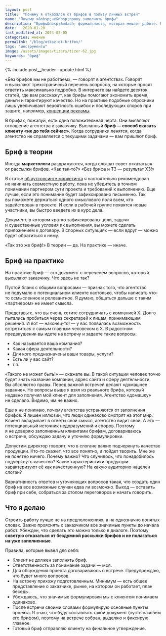 ```yaml
---
layout: post
title:  "Почему я отказался от брифов в пользу личных встреч"
name: "Почему я&nbsp;не&nbsp;прошу заполнять брифы"
description: "Брифы&nbsp;&mdash; формальность, которая мешает работе. Почему я&nbsp;отказался от&nbsp;шаблонных опросников и&nbsp;выбрал личные встречи для понимания задач клиента?"
date:   2020-01-20
last_modified_at: 2024-02-05
categories: мнение
permalink: "/blog/otkaz-ot-brifov/"
tags: "инструменты"
image: /assets/images/tizers/tizer-62.jpg
keywords: "бриф"
---
```


{% include post__header--update.html %}

<p>
 «Без брифов мы&nbsp;не&nbsp;работаем»,&nbsp;— говорят в&nbsp;агентствах. Говорят и&nbsp;высылают трехстраничный перечень вопросов, на&nbsp;которые просят ответить максимально подробно. В&nbsp;интернете вы&nbsp;найдете десяток статей, где вам расскажут, как брифы помогают экономить время, деньги и&nbsp;гарантируют качество. Но&nbsp;на&nbsp;практике подобные опросники лишь увеличивают вероятность ошибок и&nbsp;последующих споров при защите, например, <a class="link" href="/blog/kak-agentstva-skryvayut-slabye-resheniya/">концепции рекламы</a>. 
</p>
<p>В&nbsp;брифах, пожалуй, есть одна положительная черта. Они выявляют отношение агентства к&nbsp;заказчику. Высланный <strong>бриф&nbsp;— способ сказать клиенту «не&nbsp;до&nbsp;тебя сейчас»</strong>. Когда сотрудники ленятся, когда агентство не&nbsp;справляется с&nbsp;текущими задачами&nbsp;— вам пришлют бриф.</p>

<section class="row-gap--m">
<h2 class="section__title h1 bold ">Бриф в&nbsp;теории</h2>
<p>Иногда <b>маркетологи</b> раздражаются, когда слышат совет отказаться от&nbsp;рассылки брифов. «Как так-то?» «Без брифа и&nbsp;ТЗ&nbsp;— результат&nbsp;ХЗ!»</p>
<p>В&nbsp;статье <a class="link" href="/blog/autsorsing-marketinga/">об&nbsp;аутсорсинге маркетинга</a> я&nbsp;настоятельно рекомендовал не&nbsp;начинать совместную работу, пока не&nbsp;убедитесь в&nbsp;точном понимании партнером сути проекта и&nbsp;требований к&nbsp;выполнению. Еще лучше, если это понимание будет зафиксировано письменно. Так вы&nbsp;поможете держаться одного смыслового поля всем, кто задействован в&nbsp;проекте. И&nbsp;если в&nbsp;рабочей группе появятся новые участники, вы&nbsp;быстро введете их&nbsp;в&nbsp;курс дела.</p>
<p>Документ, в&nbsp;котором кратко зафиксированы цели, задачи и&nbsp;существенные условия их&nbsp;выполнения, вы&nbsp;можете сделать приложением к&nbsp;договору. В&nbsp;спорных ситуациях&nbsp;— если вдруг&nbsp;— можно будет обратиться к&nbsp;нему.</p>
<p>«Так это&nbsp;же бриф!» В&nbsp;теории&nbsp;— да. На&nbsp;практике&nbsp;— иначе.</p>
</section>

<section class="row-gap--m">
<h2 class="section__title h1 bold ">Бриф на&nbsp;практике</h2>
<p>На&nbsp;практике бриф&nbsp;— это документ с&nbsp;переченем вопросов, который высылают заказчику. Что здесь не&nbsp;так?</p>
<p>Пустой бланк с&nbsp;общими вопросами&nbsp;— признак того, что агентство не&nbsp;подумало о&nbsp;потенциальном клиенте настолько, чтобы написать что-то осмысленное и&nbsp;релевантное. Я&nbsp;думаю, общаться дальше с&nbsp;таким «партнером» не&nbsp;имеет смысла.</p>
<p class="mb-m">Представьте, что вы&nbsp;очень хотите сотрудничать с&nbsp;компанией Х.&nbsp;Долго пытались пробиться через секретарей к&nbsp;лицам, принимающим решения. И&nbsp;вот&nbsp;&mdash; наконец-то! &mdash;&nbsp;у&nbsp;вас появилась возможность встретиться с&nbsp;самым главным человеком в&nbsp;Х. В&nbsp;радостном предвкушении вы&nbsp;идете на&nbsp;встречу и&nbsp;задаете такие вопросы:</p>
<ul> 
	<li class="list-li">Как называется ваша компания?</li>
	<li class="list-li">Какая сфера деятельности?</li>
	<li class="list-li">Для кого предназначены ваши товары, услуги?</li>
	<li class="list-li">Есть&nbsp;ли у&nbsp;вас сайт?</li>
	<li class="list-li"> т.п.</li>
 </ul>
<p>«Такого не&nbsp;может быть!»&nbsp;— скажете&nbsp;вы. В&nbsp;такой ситуации человек точно будет знать название компании, адрес сайта и&nbsp;сферу деятельности. Вы&nbsp;абсолютно правы. Перед важной встречей делают «домашнее задание». Но&nbsp;вопросы выше я&nbsp;взял из&nbsp;реального брифа, который недавно получил мой клиент для заполнения. Агентство «домашку» не&nbsp;сделало. Видимо, им&nbsp;не&nbsp;важно.</p>
<p>Еще я&nbsp;не&nbsp;понимаю, почему агентства устраняются от&nbsp;заполнения брифов. Я&nbsp;лишен иллюзии, что люди одинаково смотрят на&nbsp;этот мир. Клиент вкладывает в&nbsp;ответы свой смысл, агентство видит свой. А&nbsp;это&nbsp;— потенциальный источник недоразумений и&nbsp;споров. Поэтому я&nbsp;не&nbsp;доверяю заполненным клиентами брифам, договариваюсь о&nbsp;встрече, обсуждаю задачу и&nbsp;уточняю формулировки.</p>
<p>Допустим директор говорит, что в&nbsp;слогане важно подчеркнуть качество продукции. Кто-то скажет, что все понятно, и&nbsp;пойдет творить. Мне&nbsp;же не&nbsp;понятно ничего. Почему важно? Что случилось, что понадобилось подчеркнуть качество? Какие характеристики продукции характеризуют её&nbsp;как качественную? На&nbsp;какую аудиторию нацелен слоган?</p>
<p>Вариативность ответов и&nbsp;уточняющих вопросов такая, что создать один бриф на&nbsp;все возможные случаи едва&nbsp;ли возможно. Выход&nbsp;— оставить бриф при себе, собраться за&nbsp;столом переговоров и&nbsp;начать говорить.</p>

</section>

<section class="row-gap--m">
<h2 class="section__title h1 bold ">Что я делаю</h2>
<p>Строить работу лучше не&nbsp;на&nbsp;предположениях, а&nbsp;на&nbsp;однозначно понятых словах. Важно прояснять с&nbsp;заказчиком все значимые пункты до&nbsp;начала работ. Убежден, что сделать это можно только в&nbsp;диалоге. Поэтому <strong>советую отказаться от&nbsp;бездумной рассылки брифов и&nbsp;не&nbsp;полагаться на&nbsp;уже заполненные</strong>.</p>
<p class="mb-m">Правила, которые вывел для себя:</p>
<ul> 
	<li class="list-li">Клиент не&nbsp;должен заполнять бриф.</li>
	<li class="list-li">Ответственность за&nbsp;понимание задачи&nbsp;— моя.</li>
	<li class="list-li">Для обсуждения проекта договариваюсь о&nbsp;встрече. Предупреждаю, что будет много вопросов.</li>
	<li class="list-li">На&nbsp;встречу прихожу подготовленным. Минимум&nbsp;— есть общее представление о&nbsp;заказчике, рынке, на&nbsp;котором он&nbsp;работает, план беседы. </li>
	<li class="list-li">Убеждаюсь, что значимые формулировки мы&nbsp;с&nbsp;клиентом понимаем одинаково.</li>
	<li class="list-li">После встречи своими словами формулирую основные пункты проекта. Я&nbsp;знаю, что буду составлять такой документ (пусть назовем его брифом), поэтому на&nbsp;встрече собран, выделяю и&nbsp;фиксирую главное.</li>
	<li class="list-li">Готовый бриф отправляю клиенту на&nbsp;финальное утверждение.</li>
 </ul>
</section>